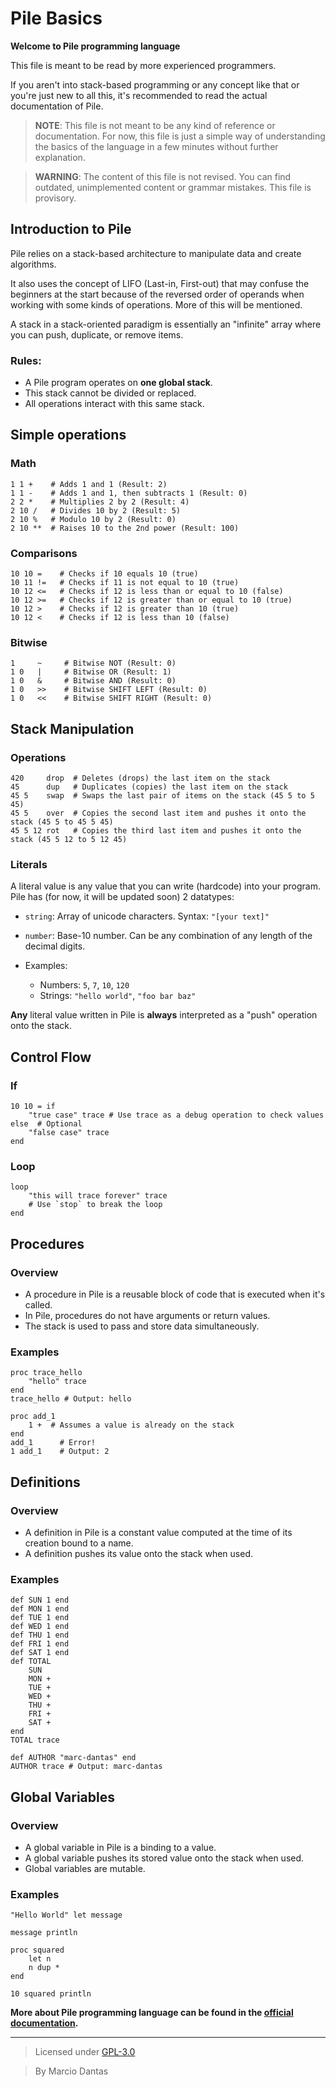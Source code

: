 # Pile Basics

**Welcome to Pile programming language**

This file is meant to be read by more experienced programmers.

If you aren't into stack-based programming or any concept like that or you're just new to all this,
it's recommended to read the actual documentation of Pile.

> **NOTE**: This file is not meant to be any kind of reference or documentation. For now, this file is just a simple way of understanding the basics of the language in a few minutes without further explanation.

> **WARNING**: The content of this file is not revised. You can find outdated, unimplemented content or grammar mistakes. This file is provisory.   

## Introduction to Pile

Pile relies on a stack-based architecture to manipulate data and create algorithms.

It also uses the concept of LIFO (Last-in, First-out) that may confuse the beginners at the start because of the reversed order of operands when working with some kinds of operations. More of this will be mentioned.

A stack in a stack-oriented paradigm is essentially an "infinite" array where you can push, duplicate, or remove items.

### Rules:

- A Pile program operates on **one global stack**.
- This stack cannot be divided or replaced.
- All operations interact with this same stack.


## Simple operations

### Math

```pile
1 1 +    # Adds 1 and 1 (Result: 2)
1 1 -    # Adds 1 and 1, then subtracts 1 (Result: 0)
2 2 *    # Multiplies 2 by 2 (Result: 4)
2 10 /   # Divides 10 by 2 (Result: 5)
2 10 %   # Modulo 10 by 2 (Result: 0)
2 10 **  # Raises 10 to the 2nd power (Result: 100)
```

### Comparisons

```pile
10 10 =    # Checks if 10 equals 10 (true)
10 11 !=   # Checks if 11 is not equal to 10 (true)
10 12 <=   # Checks if 12 is less than or equal to 10 (false)
10 12 >=   # Checks if 12 is greater than or equal to 10 (true)
10 12 >    # Checks if 12 is greater than 10 (true)
10 12 <    # Checks if 12 is less than 10 (false)
```

### Bitwise

```pile
1     ~     # Bitwise NOT (Result: 0)
1 0   |     # Bitwise OR (Result: 1)
1 0   &     # Bitwise AND (Result: 0)
1 0   >>    # Bitwise SHIFT LEFT (Result: 0)
1 0   <<    # Bitwise SHIFT RIGHT (Result: 0)
```

## Stack Manipulation

### Operations

```pile
420     drop  # Deletes (drops) the last item on the stack
45      dup   # Duplicates (copies) the last item on the stack
45 5    swap  # Swaps the last pair of items on the stack (45 5 to 5 45)
45 5    over  # Copies the second last item and pushes it onto the stack (45 5 to 45 5 45)
45 5 12 rot   # Copies the third last item and pushes it onto the stack (45 5 12 to 5 12 45)
```

### Literals

A literal value is any value that you can write (hardcode) into your program. Pile has (for now, it will be updated soon) 2 datatypes:
- `string`: Array of unicode characters. Syntax: `"[your text]"`
- `number`: Base-10 number. Can be any combination of any length of the decimal digits. 

- Examples:
  - Numbers: `5`, `7`, `10`, `120`
  - Strings: `"hello world"`, `"foo bar baz"`

**Any** literal value written in Pile is **always** interpreted as a "push" operation onto the stack.

## Control Flow

### If

```pile
10 10 = if
    "true case" trace # Use trace as a debug operation to check values
else  # Optional
    "false case" trace
end
```

### Loop

```pile
loop
    "this will trace forever" trace
    # Use `stop` to break the loop
end
```

## Procedures

### Overview

- A procedure in Pile is a reusable block of code that is executed when it's called.
- In Pile, procedures do not have arguments or return values.
- The stack is used to pass and store data simultaneously.

### Examples

```pile
proc trace_hello
    "hello" trace
end
trace_hello # Output: hello
```

```
proc add_1
    1 +  # Assumes a value is already on the stack
end
add_1      # Error!
1 add_1    # Output: 2
```

## Definitions

### Overview

- A definition in Pile is a constant value computed at the time of its creation bound to a name.
- A definition pushes its value onto the stack when used.

### Examples
```pile
def SUN 1 end
def MON 1 end
def TUE 1 end
def WED 1 end
def THU 1 end
def FRI 1 end
def SAT 1 end
def TOTAL
    SUN
    MON +
    TUE +
    WED +
    THU +
    FRI +
    SAT +
end
TOTAL trace
```

```
def AUTHOR "marc-dantas" end
AUTHOR trace # Output: marc-dantas
```
## Global Variables

### Overview

- A global variable in Pile is a binding to a value.
- A global variable pushes its stored value onto the stack when used.
- Global variables are mutable.

### Examples
```pile
"Hello World" let message

message println
```

```
proc squared
    let n
    n dup *
end

10 squared println
```

**More about Pile programming language can be found in the [official documentation](https://pile-lang.vercel.app/docs).**

---

> Licensed under [GPL-3.0](./LICENSE)

> By Marcio Dantas